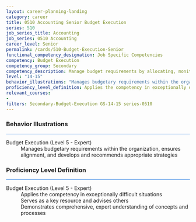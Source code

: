 ```yaml
---
layout: career-planning-landing
category: career
title: 0510 Accounting Senior Budget Execution
series: 510
job_series_title: Accounting
job_series: 0510 Accounting
career_level: Senior
permalink: /cards/510-Budget-Execution-Senior
functional_competency_designation: Job Specific Competencies
competency: Budget Execution
competency_group: Secondary
competency_description: Manage budget requirements by allocating, monitoring, and analyzing budgets in compliance with statutory/regulatory guidance.
level: "14-15"
behavior_illustrations: "Manages budgetary requirements within the organization, ensures alignment, and develops and recommends appropriate strategies"
proficiency_level_definition: Applies the competency in exceptionally difficult situations ? Serves as a key resource and advises others ? Demonstrates comprehensive, expert understanding of concepts and processes
relevant_courses: 
- 
filters: Secondary-Budget-Execution GS-14-15 series-0510
---
```


<div class="desktop:grid-col-6 margin-y-3">
  <div class="border-top-2 bg-white padding-3 shadow-5 height-full members-hover border-1px button-border border-top-blue radius-lg card-text-color">
    <h3>Behavior Illustrations</h3>
    <hr style="background-color: #1b74e0 !important;"/>
    <dl class="text-base card-content-color"><dt>Budget Execution (Level 5 - Expert)</dt><dd>Manages budgetary requirements within the organization, ensures alignment, and develops and recommends appropriate strategies</dd></dl>
  </div>
</div>
<div class="desktop:grid-col-6 margin-y-3">
  <div class="border-top-2 bg-white padding-3 shadow-5 height-full members-hover border-1px button-border border-top-blue radius-lg card-text-color">
    <h3>Proficiency Level Definition</h3>
     <hr style="background-color: #1b74e0 !important;"/>
    <dl class="text-base card-content-color"><dt>Budget Execution (Level 5 - Expert)</dt><dd>Applies the competency in exceptionally difficult situations </dd><dd> Serves as a key resource and advises others </dd><dd> Demonstrates comprehensive, expert understanding of concepts and processes</dd></dl>
  </div>
</div>